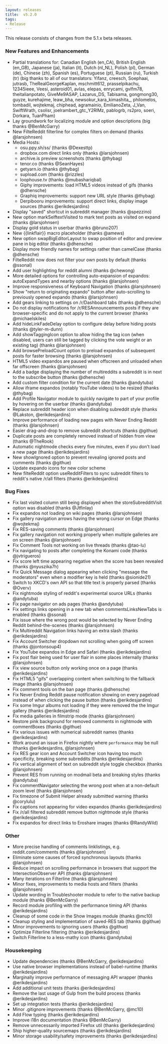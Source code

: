 ```yaml
---
layout: releases
title:  v5.2.0
tags:
- Release
---
```


This release consists of changes from the 5.1.x beta releases.

### New Features and Enhancements

- Partial translations for: Canadian English (en_CA), British English (en_GB), Japanese (ja), Italian (it), Dutch (nl_NL), Polish (pl), German (de), Chinese (zh), Spanish (es), Portuguese (pt), Russian (ru), Turkish (tr) (big thanks to all of our translators: Yifanz, creesch, Soephaai, jutrasb, TheRealGeorgeKaplan, mschmitt612, prasselpikachu, 12345ieee, Veesi, asteroid01, avlas, elepas, enrycami, gvlfm78, theitalianpotato, GiveMe9ASAP, Lazarus_DS, Tabisama, gongmong30, guyze, kurehajime,  leaw_bha, newsokur_kara_kimashita_, philomelos, tombadil, wojtekmaj, chiphead, agramainio, EmilianoZeta, J_Van, SwiftWrath, csolisr, joelrambert_gtc_Y2RlMz, pablogrb, rs2pro, soeri, Dorkara, TuanPham)
- Lay groundwork for localizing module and option descriptions (big thanks @BenMcGarry)
- New FilteReddit filterline for complex filters on demand (thanks @larsjohnsen)
- Media Hosts:
	- osu.ppy.sh/ss/ (thanks @Dexesttp)
	- dropbox.com direct links only (thanks @larsjohnsen)
	- archive.is preview screenshots (thanks @thybag)
	- tenor.co (thanks @SeanHayes)
    - getyarn.io (thanks @thybag)
    - supload.com (thanks @rizzles)
    - loophouse.tv (thanks @mubashariqbal)
    - Giphy improvements: load HTML5 videos instead of gifs (thanks @dhensche)
    - Graphiq improvements: support new URL style (thanks @thybag)
    - Derpibooru improvements: support direct links, display image sources (thanks @erikdesjardins)
- Display "saved" shortcut in subreddit manager (thanks @spezzino)
- New option markSelftextVisited to mark text posts as visited on expand (thanks @larsjohnsen)
- Display gold status in userbar (thanks @bruno207)
- New {{linkflair}} macro placeholder (thanks @amews)
- New option swapBigEditorLayout to swap position of editor and preview pane in big editor (thanks @dhensche)
- Display more friendly names for settings rather than camelCase (thanks @dhensche)
- FilteReddit now does not filter your own posts by default (thanks @ssonal)
- Add user highlighting for reddit alumni (thanks @chewong)
- More detailed options for controlling auto-expansion of expandos: autoExpandTypes and nearby options (thanks @larsjohnsen)
- Improve responsiveness of Keyboard Navigation (thanks @larsjohnsen)
- Show "return to originating expando" button after auto-scrolling to previously opened expando (thanks @larsjohnsen)
- Add gears linking to settings on /r/Dashboard tabs (thanks @dhensche)
- Do not display notifications for /r/RESAnnouncements posts if they are browser-specific and do not apply to the current browser (thanks @michaelskiles)
- Add hideLinkFadeDelay option to configure delay before hiding posts (thanks @tyler-m-dunn)
- Add showTaggingIcon option to allow hiding the tag icon (when disabled, users can still be tagged by clicking the vote weight or an existing tag) (thanks @larsjohnsen)
- Add browsePreloadCount option to preload expandos of subsequent posts for faster browsing (thanks @larsjohnsen)
- HTML5 video expandos are paused when offscreen and unloaded when far offscreen (thanks @larsjohnsen)
- Add a badge displaying the number of multireddits a subreddit is in next to the subscribe button (thanks @dhensche)
- Add custom filter condition for the current date (thanks @andytuba)
- Allow iframe expandos (notably YouTube videos) to be resized (thanks @thybag)
- Add Profile Navigator module to quickly navigate to part of your profile by hovering on the userbar (thanks @andytuba)
- Replace subreddit header icon when disabling subreddit style (thanks @Lakston, @erikdesjardins)
- Improve performance of loading new pages with Never Ending Reddit (thanks @larsjohnsen)
- Easier drag-and-drop to remove subreddit shortcuts (thanks @githue)
- Duplicate posts are completely removed instead of hidden from view (thanks @TheRook)
- Automatic nightmode checks every five minutes, even if you don't load a new page (thanks @erikdesjardins)
- New showIgnored option to prevent revealing ignored posts and comments (thanks @githue)
- Update expando icons for new color scheme
- New filteReddit option useRedditFilters to sync subreddit filters to reddit's native /r/all filters (thanks @erikdesjardins)

### Bug Fixes

- Fix last visited column still being displayed when the storeSubredditVisit option was disabled (thanks @Jtfinlay)
- Fix expandos not loading on wiki pages (thanks @larsjohnsen)
- Fix gallery navigation arrows having the wrong cursor on Edge (thanks @wojtekmaj)
- Fix RES-saving comments (thanks @larsjohnsen)
- Fix gallery navigation not working properly when multiple galleries are on screen (thanks @larsjohnsen)
- Fix Comment Tools not working on live threads (thanks @tao-lu)
- Fix navigating to posts after completing the Konami code (thanks @jvtrigueros)
- Fix score left time appearing negative when the score has been revealed (thanks @nyuszika7h)
- Fix Quick Message dialog appearing when clicking "message the moderators" even when a modifier key is held (thanks @sionide21)
- Switch to XKCD's own API so that title text is properly parsed (thanks @Overv)
- Fix nightmode styling of reddit's experimental source URLs (thanks @andytuba)
- Fix page navigator on ads pages (thanks @andytuba)
- Fix settings links opening in a new tab when commentsLinksNewTabs is enabled (thanks @ssonal)
- Fix issue where the wrong post would be selected by Never Ending Reddit behind-the-scenes (thanks @larsjohnsen)
- Fix Multireddit Navigation links having an extra slash (thanks @erikdesjardins)
- Fix Account Switcher dropdown not scrolling when going off screen (thanks @jontonsoup4)
- Fix YouTube expandos in Edge and Safari (thanks @erikdesjardins)
- Fix post flair being used for user flair in some places internally (thanks @larsjohnsen)
- Fix view source button only working once on a page (thanks @erikdesjardins)
- Fix HTML5 "gifs" overlapping content when switching to the fallback image (thanks @larsjohnsen)
- Fix comment tools on the ban page (thanks @dhensche)
- Fix Never Ending Reddit pause notification showing on every pageload instead of when clicking the pause button (thanks @erikdesjardins)
- Fix some Imgur albums not loading if they were removed the the Imgur gallery (thanks @erikdesjardins)
- Fix media galleries in filmstrip mode (thanks @larsjohnsen)
- Restore pink background for removed comments in nightmode with commentBoxes (thanks @githue)
- Fix various issues with numerical subreddit names (thanks @erikdesjardins)
- Work around an issue in Firefox nightly where `performance` may be null (thanks @erikdesjardins, @larsjohnsen)
- Fix RES gear icon and Account Switcher icon having too much specificity, breaking some subreddits (thanks @erikdesjardins)
- Fix vertical alignment of text on subreddit style toggle checkbox (thanks @larsjohnsen)
- Prevent RES from running on modmail beta and breaking styles (thanks @andytuba)
- Fix commentNavigator selecting the wrong post when at a non-default zoom level (thanks @larsjohnsen)
- Fix timezone of Submit Helper already submitted warning (thanks @corylulu)
- Fix captions not appearing for video expandos (thanks @erikdesjardins)
- Fix /r/all filtered subreddit remove button nightmode style (thanks @erikdesjardins)
- Fix expandos for direct links to Eroshare images (thanks @RandyWild)

### Other

- More precise handling of comments linklistings, e.g. reddit.com/comments (thanks @larsjohnsen)
- Eliminate some causes of forced synchronous layouts (thanks @larsjohnsen)
- Reduce impact on scrolling performance in browsers that support the IntersectionObserver API (thanks @larsjohnsen)
- Many iterations on Filterline (thanks @larsjohnsen)
- Minor fixes, improvements to media hosts and filters (thanks @larsjohnsen)
- Update wording in Troubleshooter module to refer to the native backup module (thanks @BenMcGarry)
- Record module profiling with the performance timing API (thanks @erikdesjardins)
- Cleanup of some code in the Show Images module (thanks @mc10)
- Cleanup styling and implementation of saved-RES tab (thanks @githue)
- Minor improvements to ignoring users (thanks @githue)
- Optimize Filterline filtering (thanks @erikdesjardins)
- Switch Filterline to a less-mathy icon (thanks @andytuba)

### Housekeeping

- Update dependencies (thanks @BenMcGarry, @erikdesjardins)
- Use native browser implementations instead of babel-runtime (thanks @erikdesjardins)
- Marginally improve performance of messaging API wrapper (thanks @erikdesjardins)
- Add additional unit tests (thanks @erikdesjardins)
- Remove the last usage of Gulp from the build process (thanks @erikdesjardins)
- Set up integration tests (thanks @erikdesjardins)
- Minor .gitignore improvements (thanks @BenMcGarry, @mc10)
- Add Flow typing (thanks @erikdesjardins)
- Improve i18n documentation (thanks @BenMcGarry)
- Remove unnecessarily imported Firefox util (thanks @erikdesjardins)
- Ship higher-quality sourcemaps (thanks @erikdesjardins)
- Minor storage usability/safety improvements (thanks @erikdesjardins)
